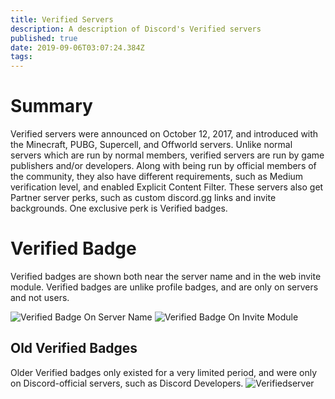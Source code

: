```yaml
---
title: Verified Servers
description: A description of Discord's Verified servers
published: true
date: 2019-09-06T03:07:24.384Z
tags: 
---
```


# Summary
Verified servers were announced on October 12, 2017, and introduced with the Minecraft, PUBG, Supercell, and Offworld servers. Unlike normal servers which are run by normal members, verified servers are run by game publishers and/or developers. Along with being run by official members of the community, they also have different requirements, such as Medium verification level, and enabled Explicit Content Filter. These servers also get Partner server perks, such as custom discord.gg links and invite backgrounds. One exclusive perk is Verified badges.

# Verified Badge
Verified badges are shown both near the server name and in the web invite module. Verified badges are unlike profile badges, and are only on servers and not users. 

![Verified Badge On Server Name](/verified-servers/verified-badge-on-server-name.png "Verified Badge on server name")
![Verified Badge On Invite Module](/verified-servers/verified-badge-on-invite-module.png "Verified Badge On Invite Module")

## Old Verified Badges
Older Verified badges only existed for a very limited period, and were only on Discord-official servers, such as Discord Developers. 
![Verifiedserver](/verified-servers/verifiedserver.png "Old Verified Badge")